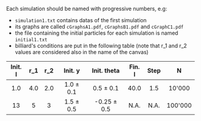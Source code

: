 Each simulation should be named with progressive numbers, e.g:
- `simulation1.txt` contains datas of the first simulation
- its graphs are called `cGraphsA1.pdf`, `cGraphsB1.pdf` and `cGraphC1.pdf`
- the file containing the initial particles for each simulation is named `initial1.txt`
- billiard's conditions are put in the following table (note that r_1 and r_2 values are considered also in the name of the canvas)

| Init. l | r_1 | r_2 | Init. y | Init. theta | Fin. l | Step | N |
| :---: | :---: | :---: | :---: | :---: |:---:| :---: | :---: |
| 1.0 | 4.0 | 2.0 | 1.0 $\pm$ 0.1 | 0.5 $\pm$ 0.1 | 40.0 | 1.5 | 10'000 |
13 | 5 | 3 | 1.5 $\pm$ 0.5 | -0.25 $\pm$ 0.5 | N.A. | N.A. | 100'000